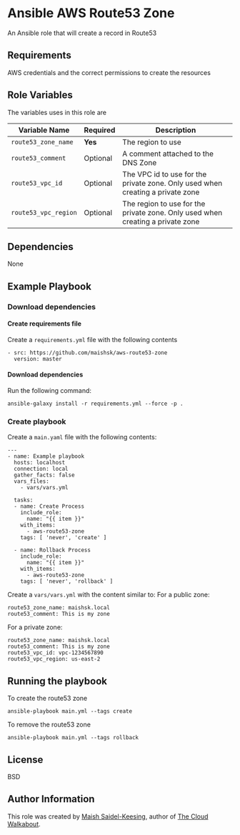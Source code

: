 # Ansible AWS Route53 Zone
An Ansible role that will create a record in Route53

## Requirements
AWS credentials and the correct permissions to create the resources

## Role Variables

The variables uses in this role are

| Variable Name | Required | Description | 
|----|----|----|
| `route53_zone_name`| **Yes** | The region to use |
| `route53_comment`| Optional | A comment attached to the DNS Zone |
| `route53_vpc_id`| Optional | The VPC id to use for the private zone. Only used when creating a private zone |
| `route53_vpc_region`| Optional | The region to use for the private zone. Only used when creating a private zone |

## Dependencies

None

## Example Playbook

### Download dependencies

#### Create requirements file

Create a `requirements.yml` file with the following contents
```
- src: https://github.com/maishsk/aws-route53-zone
  version: master
```

#### Download dependencies
Run the following command:
```
ansible-galaxy install -r requirements.yml --force -p .
```

### Create playbook
Create a `main.yaml` file with the following contents:
```
---
- name: Example playbook
  hosts: localhost
  connection: local
  gather_facts: false
  vars_files:
    - vars/vars.yml

  tasks:
  - name: Create Process
    include_role:
      name: "{{ item }}"
    with_items:
      - aws-route53-zone
    tags: [ 'never', 'create' ]

  - name: Rollback Process
    include_role:
      name: "{{ item }}"
    with_items:
      - aws-route53-zone
    tags: [ 'never', 'rollback' ]
```

Create a `vars/vars.yml` with the content similar to:
For a public zone:
```
route53_zone_name: maishsk.local
route53_comment: This is my zone
```

For a private zone:
```
route53_zone_name: maishsk.local
route53_comment: This is my zone
route53_vpc_id: vpc-1234567890
route53_vpc_region: us-east-2
```

## Running the playbook

To create the route53 zone

`ansible-playbook main.yml --tags create`

To remove the route53 zone

`ansible-playbook main.yml --tags rollback`

## License

BSD

## Author Information
This role was created by [Maish Saidel-Keesing](https://www.maishsk.com/), author of [The Cloud Walkabout](http://cloudwalkabout.com/).